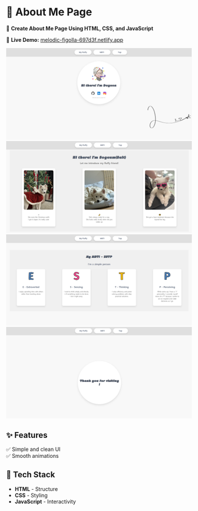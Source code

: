 # 🌟 About Me Page  

🚀 **Create About Me Page Using HTML, CSS, and JavaScript**  

📌 **Live Demo:** [melodic-figolla-697d3f.netlify.app](https://aboutdoyeon.netlify.app/)  


![Page Preview1](Doyeonlee/preview/page1.png)
![Page Preview2](Doyeonlee/preview/page2.png)
![Page Preview3](Doyeonlee/preview/page3.png)
![Page Preview4](Doyeonlee/preview/page4.png)

## ✨ Features  
✅ Simple and clean UI  
✅ Smooth animations  

## 📌 Tech Stack  
- **HTML** - Structure  
- **CSS** - Styling  
- **JavaScript** - Interactivity  


